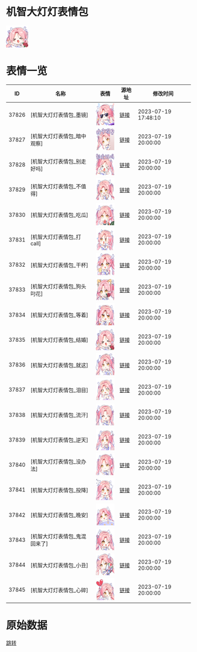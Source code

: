 # 机智大灯灯表情包

<img src="./cover.png" height="60" alt="cover" />

# 表情一览

|ID|名称|表情|源地址|修改时间|
|----|----|----|----|----|
|37826|[机智大灯灯表情包_墨镜]|<img src="./pic/037826_%5B机智大灯灯表情包_墨镜%5D.png" height="60" alt="墨镜"/>|[链接](https://i0.hdslb.com/bfs/garb/d61a9af334a84ad4700d99332a386ef484ead82b.png)|2023-07-19 17:48:10|
|37827|[机智大灯灯表情包_暗中观察]|<img src="./pic/037827_%5B机智大灯灯表情包_暗中观察%5D.png" height="60" alt="暗中观察"/>|[链接](https://i0.hdslb.com/bfs/garb/72a944704163340d87ad202fa520bf16ccfcadb6.png)|2023-07-19 20:00:00|
|37828|[机智大灯灯表情包_别走好吗]|<img src="./pic/037828_%5B机智大灯灯表情包_别走好吗%5D.png" height="60" alt="别走好吗"/>|[链接](https://i0.hdslb.com/bfs/garb/b3794275502601442caab24008bb01ae3546944c.png)|2023-07-19 20:00:00|
|37829|[机智大灯灯表情包_不值得]|<img src="./pic/037829_%5B机智大灯灯表情包_不值得%5D.png" height="60" alt="不值得"/>|[链接](https://i0.hdslb.com/bfs/garb/2c56631b0519adef848d2a5fbba41c19a803edda.png)|2023-07-19 20:00:00|
|37830|[机智大灯灯表情包_吃瓜]|<img src="./pic/037830_%5B机智大灯灯表情包_吃瓜%5D.png" height="60" alt="吃瓜"/>|[链接](https://i0.hdslb.com/bfs/garb/de1e8b0b76e3d5c489850bbed70f95762018b478.png)|2023-07-19 20:00:00|
|37831|[机智大灯灯表情包_打call]|<img src="./pic/037831_%5B机智大灯灯表情包_打call%5D.png" height="60" alt="打call"/>|[链接](https://i0.hdslb.com/bfs/garb/42ba9441c622d851435a2c258979b517fe970396.png)|2023-07-19 20:00:00|
|37832|[机智大灯灯表情包_干杯]|<img src="./pic/037832_%5B机智大灯灯表情包_干杯%5D.png" height="60" alt="干杯"/>|[链接](https://i0.hdslb.com/bfs/garb/b9b3b5799690585685182e50c8ddc0015d2bda21.png)|2023-07-19 20:00:00|
|37833|[机智大灯灯表情包_狗头叼花]|<img src="./pic/037833_%5B机智大灯灯表情包_狗头叼花%5D.png" height="60" alt="狗头叼花"/>|[链接](https://i0.hdslb.com/bfs/garb/be5a87b001c65f402bf4817cc42f03812f2ba521.png)|2023-07-19 20:00:00|
|37834|[机智大灯灯表情包_等着]|<img src="./pic/037834_%5B机智大灯灯表情包_等着%5D.png" height="60" alt="等着"/>|[链接](https://i0.hdslb.com/bfs/garb/ada1b311d5e0b6ee1f82c6d2bf1dbbc03bd9a19c.png)|2023-07-19 20:00:00|
|37835|[机智大灯灯表情包_结婚]|<img src="./pic/037835_%5B机智大灯灯表情包_结婚%5D.png" height="60" alt="结婚"/>|[链接](https://i0.hdslb.com/bfs/garb/e8f7f2556ef4d7a9100c7958810cd0cdc4e92967.png)|2023-07-19 20:00:00|
|37836|[机智大灯灯表情包_就这]|<img src="./pic/037836_%5B机智大灯灯表情包_就这%5D.png" height="60" alt="就这"/>|[链接](https://i0.hdslb.com/bfs/garb/ccf78ef3f500a3e0403c7f2d5fa12b76bdda5de4.png)|2023-07-19 20:00:00|
|37837|[机智大灯灯表情包_泪目]|<img src="./pic/037837_%5B机智大灯灯表情包_泪目%5D.png" height="60" alt="泪目"/>|[链接](https://i0.hdslb.com/bfs/garb/b158e4804e6c91cd49996d59c8307905ee7227fb.png)|2023-07-19 20:00:00|
|37838|[机智大灯灯表情包_流汗]|<img src="./pic/037838_%5B机智大灯灯表情包_流汗%5D.png" height="60" alt="流汗"/>|[链接](https://i0.hdslb.com/bfs/garb/29af9ea31aacdce91639cdee71c5bdbcac0c0409.png)|2023-07-19 20:00:00|
|37839|[机智大灯灯表情包_逆天]|<img src="./pic/037839_%5B机智大灯灯表情包_逆天%5D.png" height="60" alt="逆天"/>|[链接](https://i0.hdslb.com/bfs/garb/2763b6bd04468c1b532e77d27cf35219ad2bedd6.png)|2023-07-19 20:00:00|
|37840|[机智大灯灯表情包_没办法]|<img src="./pic/037840_%5B机智大灯灯表情包_没办法%5D.png" height="60" alt="没办法"/>|[链接](https://i0.hdslb.com/bfs/garb/b20cdba81aad159de1019b5bf2ec5bb55b354bca.png)|2023-07-19 20:00:00|
|37841|[机智大灯灯表情包_投降]|<img src="./pic/037841_%5B机智大灯灯表情包_投降%5D.png" height="60" alt="投降"/>|[链接](https://i0.hdslb.com/bfs/garb/a1890f1b12429a4e07a0eab754dee5739d9a8323.png)|2023-07-19 20:00:00|
|37842|[机智大灯灯表情包_晚安]|<img src="./pic/037842_%5B机智大灯灯表情包_晚安%5D.png" height="60" alt="晚安"/>|[链接](https://i0.hdslb.com/bfs/garb/40be205393a3082850b46a0240c63d1baa28badd.png)|2023-07-19 20:00:00|
|37843|[机智大灯灯表情包_鬼混回来了]|<img src="./pic/037843_%5B机智大灯灯表情包_鬼混回来了%5D.png" height="60" alt="鬼混回来了"/>|[链接](https://i0.hdslb.com/bfs/garb/a80c32db67f9deeba3f89ea30091c9801833eaff.png)|2023-07-19 20:00:00|
|37844|[机智大灯灯表情包_小丑]|<img src="./pic/037844_%5B机智大灯灯表情包_小丑%5D.png" height="60" alt="小丑"/>|[链接](https://i0.hdslb.com/bfs/garb/379e4d28ad9cad4bc5e1811d408188eb5cf3cf14.png)|2023-07-19 20:00:00|
|37845|[机智大灯灯表情包_心碎]|<img src="./pic/037845_%5B机智大灯灯表情包_心碎%5D.png" height="60" alt="心碎"/>|[链接](https://i0.hdslb.com/bfs/garb/c7ea22c10fbf0105f6d0f0aeaafb786ff294626c.png)|2023-07-19 20:00:00|

# 原始数据

[跳转](./raw.json)

